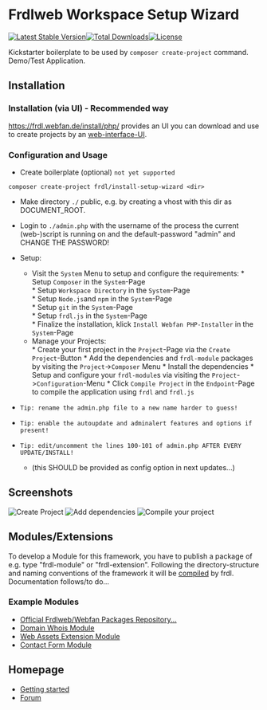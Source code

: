 # Frdlweb Workspace Setup Wizard 
[![Latest Stable Version](https://poser.pugx.org/frdl/project/version)](https://packagist.org/packages/frdl/project)[![Total Downloads](https://poser.pugx.org/frdl/project/downloads)](https://packagist.org/packages/frdl/project)[![License](https://poser.pugx.org/frdl/project/license)](https://packagist.org/packages/frdl/project)

Kickstarter boilerplate to be used by `composer create-project` command. Demo/Test Application.


## Installation
### Installation (via UI) - Recommended way
https://frdl.webfan.de/install/php/ provides an UI you can download and use to create projects by an [web-interface-UI](#webadmin).


### Configuration and Usage
* Create boilerplate (optional) `not yet supported`
````
composer create-project frdl/install-setup-wizard <dir>
````
<a name="webadmin"></a>
* Make directory `./` public, e.g. by creating a vhost with this dir as DOCUMENT_ROOT.
* Login to `./admin.php` with the username of the process the current (web-)script is running on and the default-password "admin" and CHANGE THE PASSWORD!
* Setup:
  * Visit the `System` Menu to setup and configure the requirements:
        * Setup `Composer` in the `System`-Page       
        * Setup `Workspace Directory` in the `System`-Page       
        * Setup `Node.js`and `npm` in the `System`-Page       
        * Setup `git` in the `System`-Page       
        * Setup `frdl.js` in the `System`-Page       
        * Finalize the installation, klick `Install Webfan PHP-Installer` in the `System`-Page
   * Manage your Projects:   
         * Create your first project in the `Project`-Page via the `Create Project`-Button
         * Add the dependencies and `frdl-module` packages by visiting the `Project`->`Composer` Menu
         * Install the dependencies
         * Setup and configure your `frdl-module`s via visiting the `Project`->`Configuration`-Menu
         * Click `Compile Project` in the `Endpoint`-Page to compile the application using `frdl` and `frdl.js`    
    
 * `Tip: rename the admin.php file to a new name harder to guess!`
 * `Tip: enable the autoupdate and adminalert features and options if present!`
 * `Tip: edit/uncomment the lines 100-101 of admin.php AFTER EVERY UPDATE/INSTALL!` 
   * (this SHOULD be provided as config option in next updates...)
 

## Screenshots
![Create Project](https://cdn.webfan.de/screenshots/frdlweb_new_project.jpg)
![Add dependencies](https://cdn.webfan.de/screenshots/frdlweb_composer_ui.jpg)
![Compile your project](https://cdn.webfan.de/screenshots/frdlweb_compile.jpg)

## Modules/Extensions
To develop a Module for this framework, you have to publish a package of e.g. type "frdl-module" or "frdl-extension".
Following the directory-structure and naming conventions of the framework it will be [compiled](https://frdl.webfan.de/install/?salt=&source=Webfan/App/AppBuilderServiceProvider) by frdl.
Documentation follows/to do...

### Example Modules
 * [Official Frdlweb/Webfan Packages Repository...](https://packages.frdl.de/)
 * [Domain Whois Module](https://github.com/frdl/whois)
 * [Web Assets Extension Module](https://github.com/frdl/web-assets)
 * [Contact Form Module](https://frdl.webfan.de/cdn/0.0.10.1/packages/frdl/contact-form/)

## Homepage
 * [Getting started](https://frdl.webfan.de/install/)
 * [Forum](https://frdl.webfan.de/forum/)
